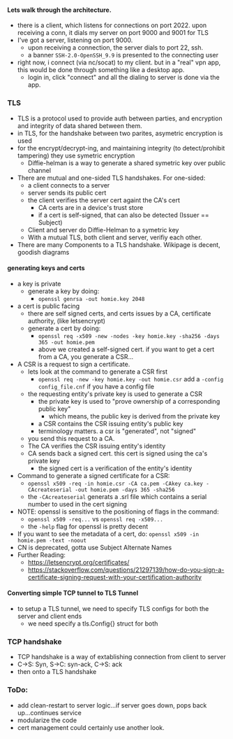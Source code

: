 #### Lets walk through the architecture.
- there is a client, which listens for connections on port 2022. upon receiving a conn, it dials my server on port 9000 and 9001 for TLS
- I've got a server, listening on port 9000. 
    - upon receiving a connection, the server dials to port 22, ssh. 
    - a banner `SSH-2.0-OpenSSH_9.9` is presented to the connecting user
- right now, i connect (via nc/socat) to my client. but in a "real" vpn app, this would be done through something like a desktop app.
    - login in, click "connect" and all the dialing to server is done via the app.

### TLS
- TLS is a protocol used to provide auth between parties, and encryption and integrity of data shared between them.
- in TLS, for the handshake between two parites, asymetric encryption is used
- for the encrypt/decrypt-ing, and maintaining integrity (to detect/prohibit tampering) they use symetric encryption
    - Diffie-helman is a way to generate a shared symetric key over public channel
- There are mutual and one-sided TLS handshakes. For one-sided:
    - a client connects to a server
    - server sends its public cert
    - the client verifies the server cert againt the CA's cert
        - CA certs are in a device's trust store
        - if a cert is self-signed, that can also be detected (Issuer == Subject)
    - Client and server do Diffie-Helman to a symetric key
    - With a mutual TLS, both client and server, verifiy each other.
- There are many Components to a TLS handshake. Wikipage is decent, goodish diagrams

#### generating keys and certs
- a key is private
    - generate a key by doing:
        - `openssl genrsa -out homie.key 2048`
- a cert is public facing
    - there are self signed certs, and certs issues by a CA, certificate authority, (like letsencrypt)
    - generate a cert by doing:
        - `openssl req -x509 -new -nodes -key homie.key -sha256 -days 365 -out homie.pem`
        - above we created a self-signed cert. if you want to get a cert from a CA, you generate a CSR...
- A CSR is a request to sign a certificate.
    - lets look at the command to generate a CSR first
        - `openssl req -new -key homie.key -out homie.csr` add a `-config config_file.cnf` if you have a config file
    - the requesting entity's private key is used to generate a CSR
        - the private key is used to "prove ownership of a corresponding public key"
            - which means, the public key is derived from the private key
        - a CSR contains the CSR issuing entity's public key
        - terminology matters. a csr is "generated", not "signed"
    - you send this request to a CA.
    - The CA verifies the CSR issuing entity's identity
    - CA sends back a signed cert. this cert is signed using the ca's private key
        - the signed cert is a verification of the entity's identity
- Command to generate a signed certificate for a CSR:
    - `openssl x509 -req -in homie.csr -CA ca.pem -CAkey ca.key -CAcreateserial -out homie.pem -days 365 -sha256`
    - the `-CAcreateserial` generats a .srl file which contains a serial number to used in the cert signing
- NOTE: openssl is sensitive to the positioning of flags in the command:
    - `openssl x509 -req...` vs `openssl req -x509...`
    - the `-help` flag for openssl is pretty decent
- If you want to see the metadata of a cert, do:
    `openssl x509 -in homie.pem -text -noout`
- CN is deprecated, gotta use Subject Alternate Names
- Further Reading: 
    - https://letsencrypt.org/certificates/
    - https://stackoverflow.com/questions/21297139/how-do-you-sign-a-certificate-signing-request-with-your-certification-authority


#### Converting simple TCP tunnel to TLS Tunnel
- to setup a TLS tunnel, we need to specify TLS configs for both the server and client ends
    - we need specify a tls.Config{} struct for both

### TCP handshake
- TCP handshake is a way of extablishing connection from client to server
- C->S: Syn, S->C: syn-ack, C->S: ack
- then onto a TLS handshake

### ToDo:

- add clean-restart to server logic...if server goes down, pops back up...continues service
- modularize the code
- cert management could certainly use another look. 
